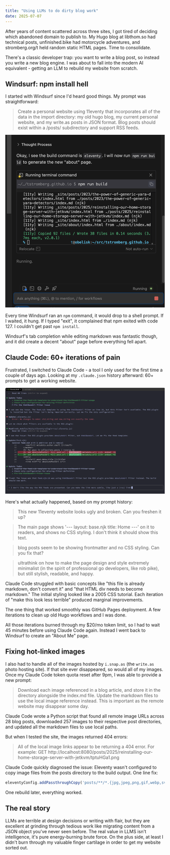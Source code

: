 ```yaml
---
title: "Using LLMs to do dirty blog work"
date: 2025-07-07
---
```


After years of content scattered across three sites, I got tired of deciding which abandoned domain to publish to. My Hugo blog at libthom.so had technical posts, unfinished.bike had motorcycle adventures, and stromberg.org/t held random static HTML pages. Time to consolidate.

There's a classic developer trap: you want to write a blog post, so instead you write a new blog engine. I was about to fall into the modern AI equivalent - getting an LLM to rebuild my website from scratch.

## Windsurf: npm install hell

I started with Windsurf since I'd heard good things. My prompt was straightforward:

<blockquote>
Create a personal website using 11eventy that incorporates all of the data in the import directory: my old hugo blog, my current personal website, and my write.as posts in JSON format. Blog posts should exist within a /posts/ subdirectory and support RSS feeds.
</blockquote>

![](windsurf.png)

Every time Windsurf ran an `npm` command, it would drop to a shell prompt. If I waited, it hung. If I typed "exit", it complained that npm exited with code 127. I couldn't get past `npm install`.

Windsurf's tab completion while editing markdown was fantastic though, and it did create a decent "about" page before everything fell apart.

## Claude Code: 60+ iterations of pain

Frustrated, I switched to Claude Code - a tool I only used for the first time a couple of days ago. Looking at my `.claude.json` history afterward: 60+ prompts to get a working website.

![](claude.png)

Here's what actually happened, based on my prompt history:

<blockquote>
This new 11eventy website looks ugly and broken. Can you freshen it up?
</blockquote>

<blockquote>
The main page shows '--- layout: base.njk title: Home ---' on it to readers, and shows no CSS styling. I don't think it should show this text.
</blockquote>

<blockquote>
blog posts seem to be showing frontmatter and no CSS styling. Can you fix that?
</blockquote>

<blockquote>
ultrathink on how to make the page design and style extremely minimalist (in the spirit of professional go developers, like rob pike), but still stylish, readable, and happy.
</blockquote>

Claude Code struggled with basic concepts like "this file is already markdown, don't convert it" and "that HTML div needs to become markdown." The initial styling looked like a 2005 CSS tutorial. Each iteration of "make this look less terrible" produced marginal improvements.

The one thing that worked smoothly was GitHub Pages deployment. A few iterations to clean up old Hugo workflows and I was done.

All those iterations burned through my $20/mo token limit, so I had to wait 45 minutes before using Claude Code again. Instead I went back to Windsurf to create an "About Me" page.

## Fixing hot-linked images

I also had to handle all of the images hosted by `i.snap.as` (the `write.as` photo hosting site). If that site ever disappeared, so would all of my images. Once my Claude Code token quota reset after 9pm, I was able to provide a new prompt:

<blockquote>
Download each image referenced in a blog article, and store it in the directory alongside the index.md file. Update the markdown files to use the local image reference instead. This is important as the remote website may disappear some day.
</blockquote>

Claude Code wrote a Python script that found all remote image URLs across 28 blog posts, downloaded 257 images to their respective post directories, and updated all the markdown files to use local paths.

But when I tested the site, the images returned 404 errors:

<blockquote>
All of the local image links appear to be returning a 404 error. For example: GET http://localhost:8080/posts/2025/reinstalling-our-home-storage-server-with-jetkvm/tptuHGa1.png
</blockquote>

Claude Code quickly diagnosed the issue: Eleventy wasn't configured to copy image files from the posts directory to the build output. One line fix:

```javascript
eleventyConfig.addPassthroughCopy('posts/**/*.{jpg,jpeg,png,gif,webp,svg}');
```

One rebuild later, everything worked.

## The real story

LLMs are terrible at design decisions or writing with flair, but they are excellent at grinding through tedious work like migrating content from a JSON object you've never seen before. The real value in LLMS isn't intelligence, it's pure energy-burning brute force. On the plus side, at least I didn't burn through my valuable finger cartilage in order to get my website sorted out.
